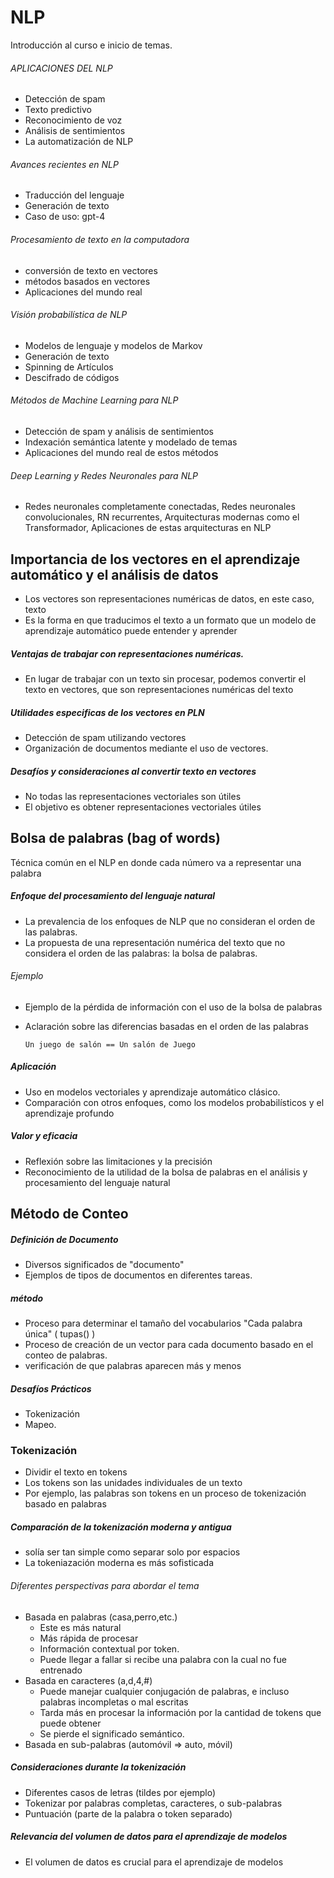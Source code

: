 # NLP

Introducción al curso e inicio de temas.

###### APLICACIONES DEL NLP

-   Detección de spam
-   Texto predictivo
-   Reconocimiento de voz
-   Análisis de sentimientos
-   La automatización de NLP

###### Avances recientes en NLP

-   Traducción del lenguaje
-   Generación de texto
-   Caso de uso: gpt-4

###### Procesamiento de texto en la computadora

-   conversión de texto en vectores
-   métodos basados en vectores
-   Aplicaciones del mundo real

###### Visión probabilística de NLP

-   Modelos de lenguaje y modelos de Markov
-   Generación de texto
-   Spinning de Artículos
-   Descifrado de códigos

###### Métodos de Machine Learning para NLP

-   Detección de spam y análisis de sentimientos
-   Indexación semántica latente y modelado de temas
-   Aplicaciones del mundo real de estos métodos

###### Deep Learning y Redes Neuronales para NLP

-   Redes neuronales completamente conectadas, Redes neuronales convolucionales, RN recurrentes, Arquitecturas modernas como el Transformador, Aplicaciones de estas arquitecturas en NLP

## Importancia de los vectores en el aprendizaje automático y el análisis de datos

-   Los vectores son representaciones numéricas de datos, en este caso, texto
-   Es la forma en que traducimos el texto a un formato que un modelo de aprendizaje automático puede entender y aprender

##### Ventajas de trabajar con representaciones numéricas.

-   En lugar de trabajar con un texto sin procesar, podemos convertir el texto en vectores, que son representaciones numéricas del texto

##### Utilidades especificas de los vectores en PLN

-   Detección de spam utilizando vectores
-   Organización de documentos mediante el uso de vectores.

##### Desafíos y consideraciones al convertir texto en vectores

-   No todas las representaciones vectoriales son útiles
-   El objetivo es obtener representaciones vectoriales útiles

## Bolsa de palabras (bag of words)

Técnica común en el NLP en donde cada número va a representar una palabra

##### Enfoque del procesamiento del lenguaje natural

-   La prevalencia de los enfoques de NLP que no consideran el orden de las palabras.
-   La propuesta de una representación numérica del texto que no considera el orden de las palabras: la bolsa de palabras.

###### Ejemplo

-   Ejemplo de la pérdida de información con el uso de la bolsa de palabras
-   Aclaración sobre las diferencias basadas en el orden de las palabras

        Un juego de salón == Un salón de Juego

##### Aplicación

-   Uso en modelos vectoriales y aprendizaje automático clásico.
-   Comparación con otros enfoques, como los modelos probabilísticos y el aprendizaje profundo

##### Valor y eficacia

-   Reflexión sobre las limitaciones y la precisión
-   Reconocimiento de la utilidad de la bolsa de palabras en el análisis y procesamiento del lenguaje natural

## Método de Conteo

##### Definición de Documento

-   Diversos significados de "documento"
-   Ejemplos de tipos de documentos en diferentes tareas.

##### método

-   Proceso para determinar el tamaño del vocabularios "Cada palabra única" ( tupas() )
-   Proceso de creación de un vector para cada documento basado en el conteo de palabras.
-   verificación de que palabras aparecen más y menos

##### Desafíos Prácticos

-   Tokenización
-   Mapeo.

### Tokenización

-   Dividir el texto en tokens
-   Los tokens son las unidades individuales de un texto
-   Por ejemplo, las palabras son tokens en un proceso de tokenización basado en palabras

##### Comparación de la tokenización moderna y antigua

-   solía ser tan simple como separar solo por espacios
-   La tokeniazación moderna es más sofisticada

###### Diferentes perspectivas para abordar el tema

-   Basada en palabras (casa,perro,etc.)
    -   Este es más natural
    -   Más rápida de procesar
    -   Información contextual por token.
    -   Puede llegar a fallar si recibe una palabra con la cual no fue entrenado
-   Basada en caracteres (a,d,4,#)
    -   Puede manejar cualquier conjugación de palabras, e incluso palabras incompletas o mal escritas
    -   Tarda más en procesar la información por la cantidad de tokens que puede obtener
    -   Se pierde el significado semántico.
-   Basada en sub-palabras (automóvil => auto, móvil)

##### Consideraciones durante la tokenización

-   Diferentes casos de letras (tildes por ejemplo)
-   Tokenizar por palabras completas, caracteres, o sub-palabras
-   Puntuación (parte de la palabra o token separado)

##### Relevancia del volumen de datos para el aprendizaje de modelos

-   El volumen de datos es crucial para el aprendizaje de modelos
